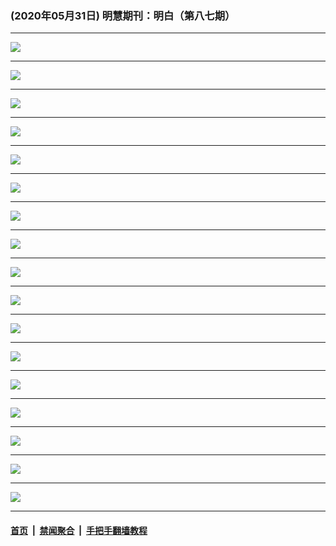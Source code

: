 ### (2020年05月31日) 明慧期刊：明白（第八七期） 

---

<img src="http://qikan.minghui.org/mhqkpage/qikanimage/2020/05/30/mingbai-87-read-online1.png"/><hr/>
<img src="http://qikan.minghui.org/mhqkpage/qikanimage/2020/05/30/mingbai-87-read-online2.png"/><hr/>
<img src="http://qikan.minghui.org/mhqkpage/qikanimage/2020/05/30/mingbai-87-read-online3.png"/><hr/>
<img src="http://qikan.minghui.org/mhqkpage/qikanimage/2020/05/30/mingbai-87-read-online4.png"/><hr/>
<img src="http://qikan.minghui.org/mhqkpage/qikanimage/2020/05/30/mingbai-87-read-online5.png"/><hr/>
<img src="http://qikan.minghui.org/mhqkpage/qikanimage/2020/05/30/mingbai-87-read-online6.png"/><hr/>
<img src="http://qikan.minghui.org/mhqkpage/qikanimage/2020/05/30/mingbai-87-read-online7.png"/><hr/>
<img src="http://qikan.minghui.org/mhqkpage/qikanimage/2020/05/30/mingbai-87-read-online8.png"/><hr/>
<img src="http://qikan.minghui.org/mhqkpage/qikanimage/2020/05/30/mingbai-87-read-online9.png"/><hr/>
<img src="http://qikan.minghui.org/mhqkpage/qikanimage/2020/05/30/mingbai-87-read-online10.png"/><hr/>
<img src="http://qikan.minghui.org/mhqkpage/qikanimage/2020/05/30/mingbai-87-read-online11.png"/><hr/>
<img src="http://qikan.minghui.org/mhqkpage/qikanimage/2020/05/30/mingbai-87-read-online12.png"/><hr/>
<img src="http://qikan.minghui.org/mhqkpage/qikanimage/2020/05/30/mingbai-87-read-online13.png"/><hr/>
<img src="http://qikan.minghui.org/mhqkpage/qikanimage/2020/05/30/mingbai-87-read-online14.png"/><hr/>
<img src="http://qikan.minghui.org/mhqkpage/qikanimage/2020/05/30/mingbai-87-read-online15.png"/><hr/>
<img src="http://qikan.minghui.org/mhqkpage/qikanimage/2020/05/30/mingbai-87-read-online16.png"/><hr/>
<img src="http://qikan.minghui.org/mhqkpage/qikanimage/2020/05/30/mingbai-87-read-online17.png"/><hr/>


#### [首页](../../../..) &nbsp;|&nbsp; [禁闻聚合](https://github.com/gfw-breaker/banned-news) &nbsp;|&nbsp; [手把手翻墙教程](https://github.com/gfw-breaker/guides) 